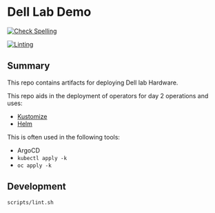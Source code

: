 # Dell Lab Demo

[![Check Spelling](https://github.com/redhat-na-ssa/demo-lab-config/actions/workflows/spellcheck.yaml/badge.svg)](https://github.com/redhat-na-ssa/demo-lab-config/actions/workflows/spellcheck.yaml)

[![Linting](https://github.com/redhat-na-ssa/demo-lab-config/actions/workflows/linting.yaml/badge.svg)](https://github.com/redhat-na-ssa/demo-lab-config/actions/workflows/linting.yaml)

## Summary

This repo contains artifacts for deploying Dell lab Hardware.

This repo aids in the deployment of operators for day 2 operations and uses:

- [Kustomize](https://kustomize.io/)
- [Helm](https://helm.sh/)

This is often used in the following tools:

- ArgoCD
- `kubectl apply -k`
- `oc apply -k`

## Development

```
scripts/lint.sh
```

